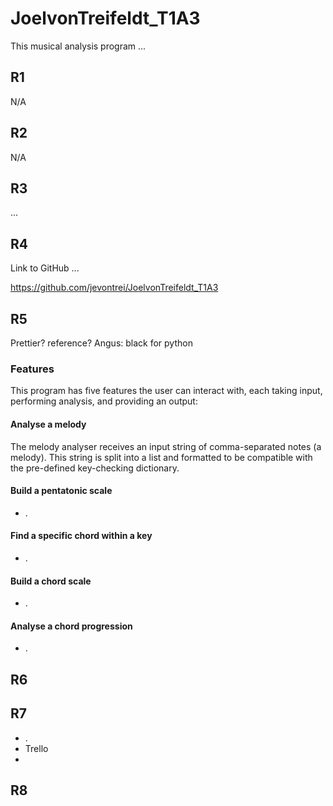 # JoelvonTreifeldt_T1A3

This musical analysis program ...

## R1

N/A

## R2

N/A

## R3

...

## R4

Link to GitHub ...

https://github.com/jevontrei/JoelvonTreifeldt_T1A3

## R5

Prettier? reference? Angus: black for python

### Features

This program has five features the user can interact with, each taking input, performing analysis, and providing an output:

#### Analyse a melody

  The melody analyser receives an input string of comma-separated notes (a melody). This string is split into a list and formatted to be compatible with the pre-defined key-checking dictionary.

#### Build a pentatonic scale

- .

#### Find a specific chord within a key

- .

#### Build a chord scale

- .

#### Analyse a chord progression

- .

## R6

## R7

- .
- Trello
-

## R8
